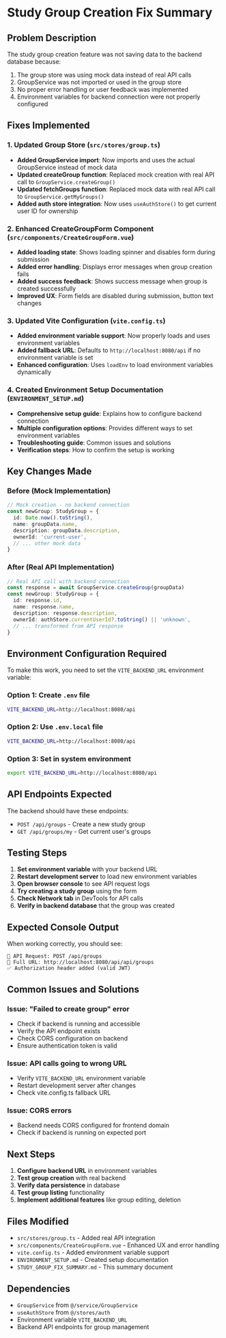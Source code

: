 # Study Group Creation Fix Summary

## Problem Description
The study group creation feature was not saving data to the backend database because:
1. The group store was using mock data instead of real API calls
2. GroupService was not imported or used in the group store
3. No proper error handling or user feedback was implemented
4. Environment variables for backend connection were not properly configured

## Fixes Implemented

### 1. Updated Group Store (`src/stores/group.ts`)
- **Added GroupService import**: Now imports and uses the actual GroupService instead of mock data
- **Updated createGroup function**: Replaced mock creation with real API call to `GroupService.createGroup()`
- **Updated fetchGroups function**: Replaced mock data with real API call to `GroupService.getMyGroups()`
- **Added auth store integration**: Now uses `useAuthStore()` to get current user ID for ownership

### 2. Enhanced CreateGroupForm Component (`src/components/CreateGroupForm.vue`)
- **Added loading state**: Shows loading spinner and disables form during submission
- **Added error handling**: Displays error messages when group creation fails
- **Added success feedback**: Shows success message when group is created successfully
- **Improved UX**: Form fields are disabled during submission, button text changes

### 3. Updated Vite Configuration (`vite.config.ts`)
- **Added environment variable support**: Now properly loads and uses environment variables
- **Added fallback URL**: Defaults to `http://localhost:8080/api` if no environment variable is set
- **Enhanced configuration**: Uses `loadEnv` to load environment variables dynamically

### 4. Created Environment Setup Documentation (`ENVIRONMENT_SETUP.md`)
- **Comprehensive setup guide**: Explains how to configure backend connection
- **Multiple configuration options**: Provides different ways to set environment variables
- **Troubleshooting guide**: Common issues and solutions
- **Verification steps**: How to confirm the setup is working

## Key Changes Made

### Before (Mock Implementation)
```typescript
// Mock creation - no backend connection
const newGroup: StudyGroup = {
  id: Date.now().toString(),
  name: groupData.name,
  description: groupData.description,
  ownerId: 'current-user',
  // ... other mock data
}
```

### After (Real API Implementation)
```typescript
// Real API call with backend connection
const response = await GroupService.createGroup(groupData)
const newGroup: StudyGroup = {
  id: response.id,
  name: response.name,
  description: response.description,
  ownerId: authStore.currentUserId?.toString() || 'unknown',
  // ... transformed from API response
}
```

## Environment Configuration Required

To make this work, you need to set the `VITE_BACKEND_URL` environment variable:

### Option 1: Create `.env` file
```bash
VITE_BACKEND_URL=http://localhost:8080/api
```

### Option 2: Use `.env.local` file
```bash
VITE_BACKEND_URL=http://localhost:8080/api
```

### Option 3: Set in system environment
```bash
export VITE_BACKEND_URL=http://localhost:8080/api
```

## API Endpoints Expected

The backend should have these endpoints:
- `POST /api/groups` - Create a new study group
- `GET /api/groups/my` - Get current user's groups

## Testing Steps

1. **Set environment variable** with your backend URL
2. **Restart development server** to load new environment variables
3. **Open browser console** to see API request logs
4. **Try creating a study group** using the form
5. **Check Network tab** in DevTools for API calls
6. **Verify in backend database** that the group was created

## Expected Console Output

When working correctly, you should see:
```
🚀 API Request: POST /api/groups
🔧 Full URL: http://localhost:8080/api/api/groups
✅ Authorization header added (valid JWT)
```

## Common Issues and Solutions

### Issue: "Failed to create group" error
- Check if backend is running and accessible
- Verify the API endpoint exists
- Check CORS configuration on backend
- Ensure authentication token is valid

### Issue: API calls going to wrong URL
- Verify `VITE_BACKEND_URL` environment variable
- Restart development server after changes
- Check vite.config.ts fallback URL

### Issue: CORS errors
- Backend needs CORS configured for frontend domain
- Check if backend is running on expected port

## Next Steps

1. **Configure backend URL** in environment variables
2. **Test group creation** with real backend
3. **Verify data persistence** in database
4. **Test group listing** functionality
5. **Implement additional features** like group editing, deletion

## Files Modified

- `src/stores/group.ts` - Added real API integration
- `src/components/CreateGroupForm.vue` - Enhanced UX and error handling
- `vite.config.ts` - Added environment variable support
- `ENVIRONMENT_SETUP.md` - Created setup documentation
- `STUDY_GROUP_FIX_SUMMARY.md` - This summary document

## Dependencies

- `GroupService` from `@/service/GroupService`
- `useAuthStore` from `@/stores/auth`
- Environment variable `VITE_BACKEND_URL`
- Backend API endpoints for group management
